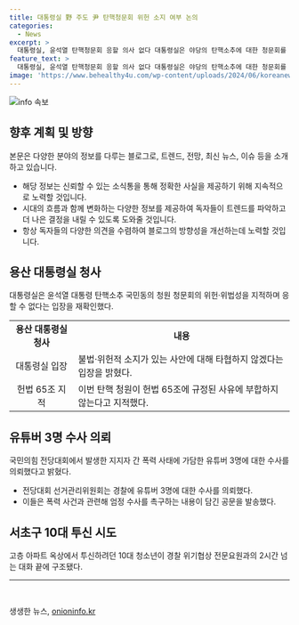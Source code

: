 ```yaml
---
title: 대통령실 野 주도 尹 탄핵청문회 위헌 소지 여부 논의
categories:
  - News
excerpt: >
  대통령실, 윤석열 탄핵청문회 응할 의사 없다 대통령실은 야당의 탄핵소추에 대한 청문회를 위헌·불법성을 지적하며 응할 의사가 없다고 밝혔다. 이에 대해 국민의힘은 전당대회에서 발생한 폭력 사태에 가담한 유튜버 3명에 대한 수사를 요청했고, 청년 취준생의 준비 비중이 인기업체로 전환되면서 공무원 취업 준비자가 감소했다는 통계가 발표됐다. 또한, 서초구에서 10대 청소년의 투신을 막는 사건도 발생했다.
feature_text: >
  대통령실, 윤석열 탄핵청문회 응할 의사 없다 대통령실은 야당의 탄핵소추에 대한 청문회를 위헌·불법성을 지적하며 응할 의사가 없다고 밝혔다. 이에 대해 국민의힘은 전당대회에서 발생한 폭력 사태에 가담한 유튜버 3명에 대한 수사를 요청했고, 청년 취준생의 준비 비중이 인기업체로 전환되면서 공무원 취업 준비자가 감소했다는 통계가 발표됐다. 또한, 서초구에서 10대 청소년의 투신을 막는 사건도 발생했다.
image: 'https://www.behealthy4u.com/wp-content/uploads/2024/06/koreanews.jpg'
---
```


<p><img src="https://www.behealthy4u.com/wp-content/uploads/2024/06/koreanews.jpg" alt="info 속보" /></p>

<h2 data-ke-size="size26">향후 계획 및 방향</h2>

<p data-ke-size="size16">본문은 다양한 분야의 정보를 다루는 블로그로, 트렌드, 전망, 최신 뉴스, 이슈 등을 소개하고 있습니다.</p>

<ul>
  <li>해당 정보는 신뢰할 수 있는 소식통을 통해 정확한 사실을 제공하기 위해 지속적으로 노력할 것입니다.</li>
  <li>시대의 흐름과 함께 변화하는 다양한 정보를 제공하여 독자들이 트렌드를 파악하고 더 나은 결정을 내릴 수 있도록 도와줄 것입니다.</li>
  <li>항상 독자들의 다양한 의견을 수렴하여 블로그의 방향성을 개선하는데 노력할 것입니다.</li>
</ul>

<h2 data-ke-size="size26">용산 대통령실 청사</h2>

<p data-ke-size="size16">대통령실은 윤석열 대통령 탄핵소추 국민동의 청원 청문회의 위헌·위법성을 지적하며 응할 수 없다는 입장을 재확인했다.</p>

<table>
  <tr>
    <td style="text-align: center; height: 17px;"><b>용산 대통령실 청사</b></td>
    <td style="text-align: center; height: 17px;"><b>내용</b></td>
  </tr>
  <tr>
    <td style="text-align: center; height: 17px;">대통령실 입장</td>
    <td>불법·위헌적 소지가 있는 사안에 대해 타협하지 않겠다는 입장을 밝혔다.</td>
  </tr>
  <tr>
    <td style="text-align: center; height: 17px;">헌법 65조 지적</td>
    <td>이번 탄핵 청원이 헌법 65조에 규정된 사유에 부합하지 않는다고 지적했다.</td>
  </tr>
</table>

<h2 data-ke-size="size26">유튜버 3명 수사 의뢰</h2>

<p data-ke-size="size16">국민의힘 전당대회에서 발생한 지지자 간 폭력 사태에 가담한 유튜버 3명에 대한 수사를 의뢰했다고 밝혔다.</p>

<ul>
  <li>전당대회 선거관리위원회는 경찰에 유튜버 3명에 대한 수사를 의뢰했다.</li>
  <li>이들은 폭력 사건과 관련해 엄정 수사를 촉구하는 내용이 담긴 공문을 발송했다.</li>
</ul>

<h2 data-ke-size="size26">서초구 10대 투신 시도</h2>

<p data-ke-size="size16">고층 아파트 옥상에서 투신하려던 10대 청소년이 경찰 위기협상 전문요원과의 2시간 넘는 대화 끝에 구조됐다.</p>

<p><hr><p data-ke-size="size16">&nbsp;</p></p>
생생한 뉴스, <a href="https://onioninfo.kr" rel="dofollow">onioninfo.kr</a>


